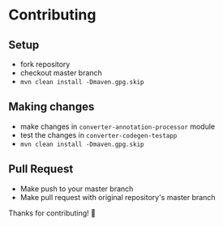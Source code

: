 # Contributing

## Setup

- fork repository 
- checkout master branch
- `mvn clean install -Dmaven.gpg.skip`

## Making changes

- make changes in `converter-annotation-processor` module
- test the changes in `converter-codegen-testapp`
- `mvn clean install -Dmaven.gpg.skip`

## Pull Request

- Make push to your master branch
- Make pull request with original repository's master branch

Thanks for contributing! 💚
